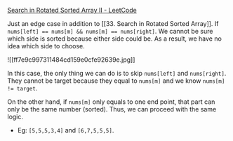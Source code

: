 [Search in Rotated Sorted Array II - LeetCode](https://leetcode.com/problems/search-in-rotated-sorted-array-ii/description/)

Just an edge case in addition to [[33. Search in Rotated Sorted Array]]. If `nums[left] == nums[m] && nums[m] == nums[right]`. We cannot be sure which side is sorted because either side could be. As a result, we have no idea which side to choose. 

![[ff7e9c997311484cd159e0cfe92639e.jpg]]

In this case, the only thing we can do is to skip `nums[left]` and `nums[right]`. They cannot be target because they equal to `nums[m]` and we know `nums[m] != target`.

On the other hand, if `nums[m]` only equals to one end point, that part can only be the same number (sorted). Thus, we can proceed with the same logic. 
- Eg: `[5,5,5,3,4]` and `[6,7,5,5,5]`. 


